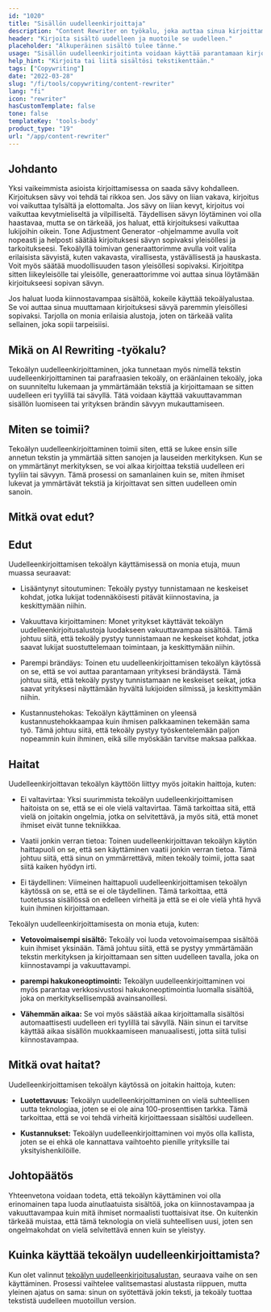 ```yaml
---
id: "1020"
title: "Sisällön uudelleenkirjoittaja"
description: "Content Rewriter on työkalu, joka auttaa sinua kirjoittamaan sisältösi uudelleen ja muotoilemaan sen uudelleen. Sitä käytetään usein parantamaan kirjoituksesi selkeyttä tai tekemään kirjoituksestasi ainutlaatuisempaa. Content Rewriter voi myös auttaa sinua parantamaan hakukoneoptimointiasi kirjoittamalla sisältösi uudelleen niin, että se sisältää tavoitteeksi asetetut avainsanat."
header: "Kirjoita sisältö uudelleen ja muotoile se uudelleen."
placeholder: "Alkuperäinen sisältö tulee tänne."
usage: "Sisällön uudelleenkirjoitinta voidaan käyttää parantamaan kirjoituksesi selkeyttä tai tekemään kirjoituksestasi ainutlaatuisempaa. Se voi myös auttaa sinua parantamaan hakukoneoptimointia kirjoittamalla sisältösi uudelleen niin, että se sisältää kohdeavainsanat."
help_hint: "Kirjoita tai liitä sisältösi tekstikenttään."
tags: ["Copywriting"]
date: "2022-03-28"
slug: "/fi/tools/copywriting/content-rewriter"
lang: "fi"
icon: "rewriter"
hasCustomTemplate: false
tone: false
templateKey: 'tools-body'
product_type: "19"
url: "/app/content-rewriter"
---
```


## Johdanto

Yksi vaikeimmista asioista kirjoittamisessa on saada sävy kohdalleen. Kirjoituksen sävy voi tehdä tai rikkoa sen. Jos sävy on liian vakava, kirjoitus voi vaikuttaa tylsältä ja elottomalta. Jos sävy on liian kevyt, kirjoitus voi vaikuttaa kevytmieliseltä ja vilpilliseltä. Täydellisen sävyn löytäminen voi olla haastavaa, mutta se on tärkeää, jos haluat, että kirjoituksesi vaikuttaa lukijoihin oikein. Tone Adjustment Generator -ohjelmamme avulla voit nopeasti ja helposti säätää kirjoituksesi sävyn sopivaksi yleisöllesi ja tarkoitukseesi. Tekoälyllä toimivan generaattorimme avulla voit valita erilaisista sävyistä, kuten vakavasta, virallisesta, ystävällisestä ja hauskasta. Voit myös säätää muodollisuuden tason yleisöllesi sopivaksi. Kirjoititpa sitten liikeyleisölle tai yleisölle, generaattorimme voi auttaa sinua löytämään kirjoitukseesi sopivan sävyn.

Jos haluat luoda kiinnostavampaa sisältöä, kokeile käyttää tekoälyalustaa. Se voi auttaa sinua muuttamaan kirjoituksesi sävyä paremmin yleisöllesi sopivaksi. Tarjolla on monia erilaisia alustoja, joten on tärkeää valita sellainen, joka sopii tarpeisiisi.

## Mikä on AI Rewriting -työkalu?

Tekoälyn uudelleenkirjoittaminen, joka tunnetaan myös nimellä tekstin uudelleenkirjoittaminen tai parafraasien tekoäly, on eräänlainen tekoäly, joka on suunniteltu lukemaan ja ymmärtämään tekstiä ja kirjoittamaan se sitten uudelleen eri tyylillä tai sävyllä. Tätä voidaan käyttää vakuuttavamman sisällön luomiseen tai yrityksen brändin sävyyn mukauttamiseen.

## Miten se toimii?

Tekoälyn uudelleenkirjoittaminen toimii siten, että se lukee ensin sille annetun tekstin ja ymmärtää sitten sanojen ja lauseiden merkityksen. Kun se on ymmärtänyt merkityksen, se voi alkaa kirjoittaa tekstiä uudelleen eri tyyliin tai sävyyn. Tämä prosessi on samanlainen kuin se, miten ihmiset lukevat ja ymmärtävät tekstiä ja kirjoittavat sen sitten uudelleen omin sanoin.

## Mitkä ovat edut?

## Edut

Uudelleenkirjoittamisen tekoälyn käyttämisessä on monia etuja, muun muassa seuraavat:

- Lisääntynyt sitoutuminen: Tekoäly pystyy tunnistamaan ne keskeiset kohdat, jotka lukijat todennäköisesti pitävät kiinnostavina, ja keskittymään niihin.

- Vakuuttava kirjoittaminen: Monet yritykset käyttävät tekoälyn uudelleenkirjoitusalustoja luodakseen vakuuttavampaa sisältöä. Tämä johtuu siitä, että tekoäly pystyy tunnistamaan ne keskeiset kohdat, jotka saavat lukijat suostuttelemaan toimintaan, ja keskittymään niihin.

- Parempi brändäys: Toinen etu uudelleenkirjoittamisen tekoälyn käytössä on se, että se voi auttaa parantamaan yrityksesi brändäystä. Tämä johtuu siitä, että tekoäly pystyy tunnistamaan ne keskeiset seikat, jotka saavat yrityksesi näyttämään hyvältä lukijoiden silmissä, ja keskittymään niihin.

- Kustannustehokas: Tekoälyn käyttäminen on yleensä kustannustehokkaampaa kuin ihmisen palkkaaminen tekemään sama työ. Tämä johtuu siitä, että tekoäly pystyy työskentelemään paljon nopeammin kuin ihminen, eikä sille myöskään tarvitse maksaa palkkaa.

## Haitat

Uudelleenkirjoittavan tekoälyn käyttöön liittyy myös joitakin haittoja, kuten:

- Ei valtavirtaa: Yksi suurimmista tekoälyn uudelleenkirjoittamisen haitoista on se, että se ei ole vielä valtavirtaa. Tämä tarkoittaa sitä, että vielä on joitakin ongelmia, jotka on selvitettävä, ja myös sitä, että monet ihmiset eivät tunne tekniikkaa.

- Vaatii jonkin verran tietoa: Toinen uudelleenkirjoittavan tekoälyn käytön haittapuoli on se, että sen käyttäminen vaatii jonkin verran tietoa. Tämä johtuu siitä, että sinun on ymmärrettävä, miten tekoäly toimii, jotta saat siitä kaiken hyödyn irti.

- Ei täydellinen: Viimeinen haittapuoli uudelleenkirjoittamisen tekoälyn käytössä on se, että se ei ole täydellinen. Tämä tarkoittaa, että tuotetussa sisällössä on edelleen virheitä ja että se ei ole vielä yhtä hyvä kuin ihminen kirjoittamaan.

Tekoälyn uudelleenkirjoittamisesta on monia etuja, kuten:

- **Vetovoimaisempi sisältö:** Tekoäly voi luoda vetovoimaisempaa sisältöä kuin ihmiset yksinään. Tämä johtuu siitä, että se pystyy ymmärtämään tekstin merkityksen ja kirjoittamaan sen sitten uudelleen tavalla, joka on kiinnostavampi ja vakuuttavampi.

- **parempi hakukoneoptimointi:** Tekoälyn uudelleenkirjoittaminen voi myös parantaa verkkosivustosi hakukoneoptimointia luomalla sisältöä, joka on merkityksellisempää avainsanoillesi.

- **Vähemmän aikaa:** Se voi myös säästää aikaa kirjoittamalla sisältösi automaattisesti uudelleen eri tyylillä tai sävyllä. Näin sinun ei tarvitse käyttää aikaa sisällön muokkaamiseen manuaalisesti, jotta siitä tulisi kiinnostavampaa.

## Mitkä ovat haitat?

Uudelleenkirjoittamisen tekoälyn käytössä on joitakin haittoja, kuten:

- **Luotettavuus:** Tekoälyn uudelleenkirjoittaminen on vielä suhteellisen uutta teknologiaa, joten se ei ole aina 100-prosenttisen tarkka. Tämä tarkoittaa, että se voi tehdä virheitä kirjoittaessaan sisältösi uudelleen.

- **Kustannukset:** Tekoälyn uudelleenkirjoittaminen voi myös olla kallista, joten se ei ehkä ole kannattava vaihtoehto pienille yrityksille tai yksityishenkilöille.

## Johtopäätös

Yhteenvetona voidaan todeta, että tekoälyn käyttäminen voi olla erinomainen tapa luoda ainutlaatuista sisältöä, joka on kiinnostavampaa ja vakuuttavampaa kuin mitä ihmiset normaalisti tuottaisivat itse. On kuitenkin tärkeää muistaa, että tämä teknologia on vielä suhteellisen uusi, joten sen ongelmakohdat on vielä selvitettävä ennen kuin se yleistyy.

## Kuinka käyttää tekoälyn uudelleenkirjoittamista?

Kun olet valinnut [tekoälyn uudelleenkirjoitusalustan]('/app/adjust-tone-rewriting'), seuraava vaihe on sen käyttäminen. Prosessi vaihtelee valitsemastasi alustasta riippuen, mutta yleinen ajatus on sama: sinun on syötettävä jokin teksti, ja tekoäly tuottaa tekstistä uudelleen muotoillun version.

